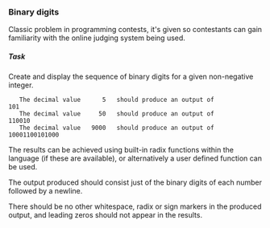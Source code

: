 ### Binary digits ###
Classic problem in programming contests, it's given so contestants can gain familiarity with the online judging system being used. 

##### Task #####
Create and display the sequence of binary digits for a given   non-negative integer.

```
   The decimal value      5   should produce an output of               101
   The decimal value     50   should produce an output of            110010
   The decimal value   9000   should produce an output of    10001100101000
```

The results can be achieved using built-in radix functions within the language   (if these are available),   or alternatively a user defined function can be used.

The output produced should consist just of the binary digits of each number followed by a   newline.

There should be no other whitespace, radix or sign markers in the produced output, and leading zeros should not appear in the results. 